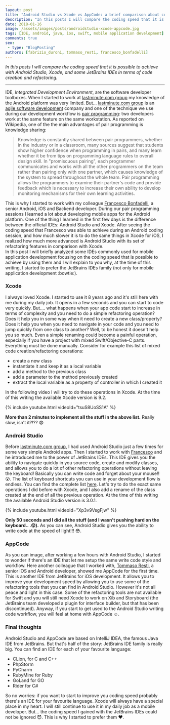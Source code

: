 ```yaml
---
layout: post
title: "Android Studio vs Xcode vs AppCode: a brief comparison about coding speed"
description: "In this posts I will compare the coding speed that it is possible to achieve in some of the JetBrains IDEs and XCode, in terms of code creation and refactoring."
date: 2018-01-16
image: /assets/images/posts/androidstudio-xcode-appcode.jpg
tags: [IDE, android, java, ios, swift, mobile application development]
comments: true
seo:
 - type: "BlogPosting"
authors: [fabrizio_duroni, tommaso_resti, francesco_bonfadelli] 
---
```


*In this posts I will compare the coding speed that it is possible to achieve with Android Studio, Xcode, and some JetBrains IDEs in terms of code creation and refactoring.*

---

IDE, *Integrated Development Environment*, are the software developer toolboxes. When I started to work at [lastminute.com group](https://lmgroup.lastminute.com/ "lastminute.com group") my knowledge of the Android platform was very limited. But... [lastminute.com group](https://lmgroup.lastminute.com/ "lastminute.com group") is an [agile software development](https://en.wikipedia.org/wiki/Agile_software_development "agile software development") company and one of the technique we use during our development workflow is [pair programming](https://en.wikipedia.org/wiki/Pair_programming "pair programming"): two developers work at the same feature on the same workstation.
As reported on Wikipedia, one of the the main advantages of pair programming is knowledge sharing:
 
 >Knowledge is constantly shared between pair programmers, whether in the industry or in a classroom, many sources suggest that students show higher confidence when programming in pairs, and many learn whether it be from tips on programming language rules to overall design skill. In "promiscuous pairing", each programmer communicates and works with all the other programmers on the team rather than pairing only with one partner, which causes knowledge of the system to spread throughout the whole team. Pair programming allows the programmers to examine their partner's code and provide feedback which is necessary to increase their own ability to develop monitoring mechanisms for their own learning activities.

This is why I started to work with my colleague [Francesco Bonfadelli](https://www.linkedin.com/in/fbonfadelli/ 
"Francesco Bonfadelli"), a senior Android, iOS and Backend developer. During our pair programming sessions I learned a 
lot about developing mobile apps for the Android platform. One of the thing I learned in the first few days is the 
difference between the official IDEs: Android Studio and Xcode. After seeing the coding speed that Francesco was 
able to achieve during an Android coding session, and how much slower it is to do the same things
 in Xcode for iOS, I realized how much more advanced is Android Studio with its set of refactoring features in 
 comparison with Xcode.  
In this post I will briefly analyzed some IDEs commonly used for mobile application development focusing on the 
coding speed that is possible to achieve by using them and I will explain to you why, at the
 time of this writing, I started to prefer the JetBrains IDEs family (not only for mobile application development 
 :bowtie:).
 
### Xcode
I always loved Xcode. I started to use it 8 years ago and it's still here with me during my daily job. It opens in a 
few seconds and you can start to code very quickly. But.... what happens when your app code start to increase in terms 
of complexity and you need to do a simple refactoring operation? Does it help you in some way when it need to create 
a new class/property? Does it help you when you need to navigate in your code and you need to jump quickly from one 
class to another? Well, to be honest it doesn't help you so much. Even a simple renaming could become a painful 
operation, especially if you have a project with mixed Swift/Objective-C parts. Everything must be done manually. 
Consider for example this list of mixed code creation/refactoring operations:

 * create a new class
 * instantiate it and keep it as a local variable 
 * add a method to the previous class
 * add a parameter to the method previously created
 * extract the local variable as a property of controller in which I created it
 
In the following video I will try to do these operations in Xcode. At the time of this writing the available Xcode 
version is 9.2.

{% include youtube.html videoId="tsuS8UoSS1A" %}

**More than 2 minutes to implement all the stuff in the above list.**
Really slow, isn't it?!?? :fearful:

### Android Studio
Before [lastminute.com group](https://lmgroup.lastminute.com/ "lastminute.com group"), I had used Android Studio just 
a few times for some very simple Android apps. Then I started to work with [Francesco](https://www.linkedin.com/in/fbonfadelli/ "Francesco Bonfadelli") 
and he introduced me to the power of JetBrains IDEs. This IDE gives you the ability to navigate quickly in you source
 code, create and modify classes, and allows you to do a lot of other refactoring operations without leaving the 
 keyboard! Basically you can write code and forget about your mouse!! :open_mouth:. The list of keyboard shortcuts you 
 can use in your development flow is endless. You can find the complete list [here](https://developer.android.com/studio/intro/keyboard-shortcuts.html "Android studio keyboard shortcut"). 
Let's try to do the exact same operations I did before with Xcode, and I also add a rename of the class created at 
the end of all the previous operation. At the time of this writing the available Android Studio version is 3.0.1. 

{% include youtube.html videoId="Xp3v9VsgFjw" %}

**Only 50 seconds and I did all the stuff (and I wasn't pushing hard on the keyboard..
.:stuck_out_tongue_winking_eye:).**
As you can see, Android Studio gives you the ability to write code at the speed of light!!! :flushed:.

### AppCode
As you can image, after working a few hours with Android Studio, I started to wonder if there's an IDE that let me 
setup the same write code style and workflow. Here another colleague that I worked with, [Tommaso Resti](https://www.linkedin.com/in/tommaso-resti-0ab5285a/ "Tommaso Resti"),
a senior iOS and Android developer, showed me AppCode for the first time. This is another IDE from JetBrains for iOS 
development. It allows you to improve your development speed by allowing you to use some of the refactoring tools 
that you can find in Android Studio. However it's not all peace and light in this case. Some of the refactoring tools
 are not available for Swift and you will still need Xcode to work on Xib and Storyboard (the JetBrains team 
 developed a plugin for interface builder, but that has been discontinued). 
 Anyway, if you start to get used to the Android Studio writing code workflow, you will feel at home with AppCode :relaxed:.

### Final thoughts 
Android Studio and AppCode are based on IntelliJ IDEA, the famous Java IDE from JetBrains. But that's half of 
the story: JetBrains IDE family is really big.
You can find an IDE for each of your favourite language:

* CLion, for C and C++
* PhpStorm
* PyCharm
* RubyMine for Ruby
* GoLand for GO
* Rider for C#

So no worries: if you want to start to improve you coding speed probably there's an IDE for your favourite language. Xcode will always have a special place in my heart. I will still continue to use it in my daily job as a mobile developer. But... the coding speed I gained with the JetBrains IDEs could not be ignored :smiling_imp:. This is why I started to prefer them :heart:. 
